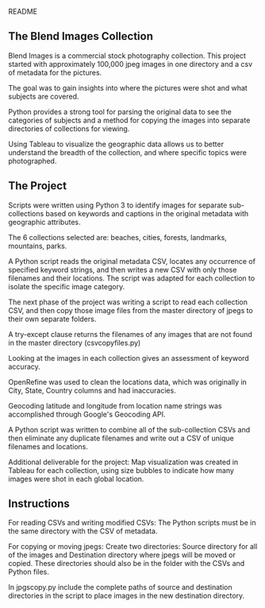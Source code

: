 README

The Blend Images Collection
----------------------------

Blend Images is a commercial stock photography collection. This project started with approximately 100,000 jpeg images in one directory and a csv of metadata for the pictures.

The goal was to gain insights into where the pictures were shot and what subjects are covered.

Python provides a strong tool for parsing the original data to see the categories of subjects and a method for copying the images into separate directories of collections for viewing. 

Using Tableau to visualize the geographic data allows us to better understand the breadth of the collection, and where specific topics were photographed.


The Project 
-----------

Scripts were written using Python 3 to identify images for separate sub-collections based on keywords and captions in the original metadata with geographic attributes.

The 6 collections selected are: beaches, cities, forests, landmarks, mountains, parks.

A Python script reads the original metadata CSV, locates any occurrence of specified keyword strings, and then writes a new CSV with only those filenames and their locations. The script was adapted for each collection to isolate the specific image category.

The next phase of the project was writing a script to read each collection CSV, and then copy those image files from the master directory of jpegs to their own separate folders.

A try-except clause returns the filenames of any images that are not found in the master directory (csvcopyfiles.py)

Looking at the images in each collection gives an assessment of keyword accuracy.

OpenRefine was used to clean the locations data, which was originally in City, State, Country columns and had inaccuracies.

Geocoding latitude and longitude from location name strings was accomplished through Google's Geocoding API.

A Python script was written to combine all of the sub-collection CSVs and then eliminate any duplicate filenames and write out a CSV of unique filenames and locations. 

Additional deliverable for the project: Map visualization was created in Tableau for each collection, using size bubbles to indicate how many images were shot in each global location. 

Instructions
--------------
For reading CSVs and writing modified CSVs:
The Python scripts must be in the same directory with the CSV of metadata. 

For copying or moving jpegs:
Create two directories: Source directory for all of the images and Destination directory where jpegs will be moved or copied. These directories should also be in the folder with the CSVs and Python files.

In jpgscopy.py include the complete paths of source and destination directories in the script to place images in the new destination directory.





